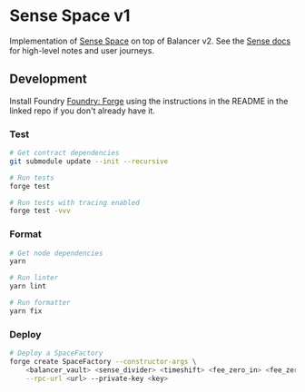 # Sense Space v1

Implementation of [Sense Space](https://medium.com/sensefinance/introducing-sense-space-85a949087209) on top of Balancer v2. See the [Sense docs](https://docs.sense.finance/smart-contracts/space/) for high-level notes and user journeys.

## Development

Install Foundry [Foundry: Forge](https://github.com/gakonst/foundry) using the instructions in the README in the linked repo if you don't already have it.

### Test

```bash
# Get contract dependencies
git submodule update --init --recursive

# Run tests
forge test

# Run tests with tracing enabled
forge test -vvv
```

### Format

```bash
# Get node dependencies
yarn

# Run linter
yarn lint

# Run formatter
yarn fix
```

### Deploy


```bash
# Deploy a SpaceFactory
forge create SpaceFactory --constructor-args \
    <balancer_vault> <sense_divider> <timeshift> <fee_zero_in> <fee_zero_out> \
    --rpc-url <url> --private-key <key>
```